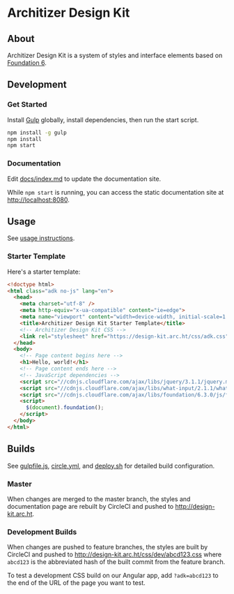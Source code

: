 # Architizer Design Kit

## About

Architizer Design Kit is a system of styles and interface elements based on [Foundation 6](http://foundation.zurb.com/docs).

## Development

### Get Started

Install [Gulp](http://gulpjs.com/) globally, install dependencies, then run the start script.

```bash
npm install -g gulp
npm install
npm start
```

### Documentation

Edit [docs/index.md](docs/index.md) to update the documentation site.

While `npm start` is running, you can access the static documentation site at [http://localhost:8080](http://localhost:8080).

## Usage

See [usage instructions](USAGE.md).

### Starter Template

Here's a starter template:

```html
<!doctype html>
<html class="adk no-js" lang="en">
  <head>
    <meta charset="utf-8" />
    <meta http-equiv="x-ua-compatible" content="ie=edge">
    <meta name="viewport" content="width=device-width, initial-scale=1.0" />
    <title>Architizer Design Kit Starter Template</title>
    <!-- Architizer Design Kit CSS -->
    <link rel="stylesheet" href="https://design-kit.arc.ht/css/adk.css" />
  </head>
  <body>
    <!-- Page content begins here -->
    <h1>Hello, world!</h1>
    <!-- Page content ends here -->
    <!-- JavaScript dependencies -->
    <script src="//cdnjs.cloudflare.com/ajax/libs/jquery/3.1.1/jquery.min.js"></script>
    <script src="//cdnjs.cloudflare.com/ajax/libs/what-input/2.1.1/what-input.min.js"></script>
    <script src="//cdnjs.cloudflare.com/ajax/libs/foundation/6.3.0/js/foundation.min.js"></script>
    <script>
      $(document).foundation();
    </script>
  </body>
</html>
```

## Builds

See [gulpfile.js](gulpfile.js), [circle.yml](circle.yml), and [deploy.sh](deploy.sh) for detailed build configuration.

### Master
When changes are merged to the master branch, the styles and documentation page are rebuilt by CircleCI and pushed to http://design-kit.arc.ht.

### Development Builds
When changes are pushed to feature branches, the styles are built by CircleCI and pushed to http://design-kit.arc.ht/css/dev/abcd123.css where `abcd123` is the abbreviated hash of the built commit from the feature branch.

To test a development CSS build on our Angular app, add `?adk=abcd123` to the end of the URL of the page you want to test.
